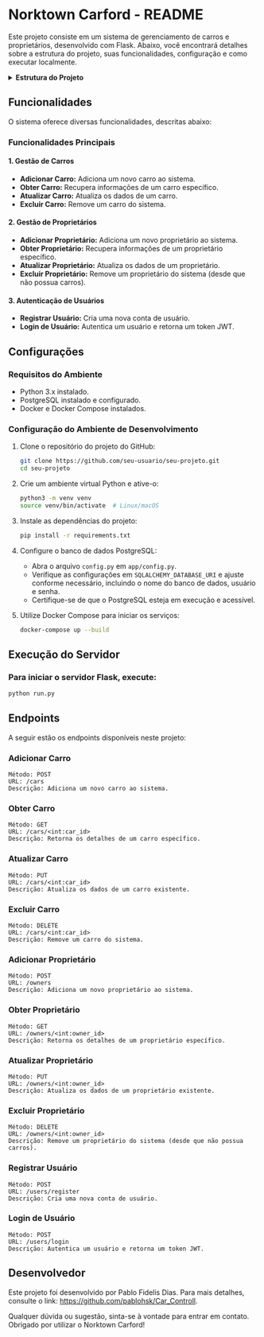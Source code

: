 # Norktown Carford - README
Este projeto consiste em um sistema de gerenciamento de carros e proprietários, desenvolvido com Flask. Abaixo, você encontrará detalhes sobre a estrutura do projeto, suas funcionalidades, configuração e como executar localmente.

<details>
  <summary><b>Estrutura do Projeto</b></summary>
  <ul>
    <li>
      <details>
        <summary><b>norktown_carford</b></summary>
        <ul>
          <li>
            <details>
              <summary><b>app</b></summary>
              <ul>
                <li><code>__init__.py</code></li>
                <li><code>config.py</code></li>
                <li><code>config_test.py</code></li>
                <li>
                  <details>
                    <summary><b>models</b></summary>
                    <ul>
                      <li><code>__init__.py</code></li>
                      <li><code>car.py</code></li>
                      <li><code>owner.py</code></li>
                      <li><code>user.py</code></li>
                    </ul>
                  </details>
                </li>
                <li>
                  <details>
                    <summary><b>dtos</b></summary>
                    <ul>
                      <li><code>__init__.py</code></li>
                      <li><code>car_dto.py</code></li>
                      <li><code>owner_dto.py</code></li>
                    </ul>
                  </details>
                </li>
                <li>
                  <details>
                    <summary><b>controllers</b></summary>
                    <ul>
                      <li><code>__init__.py</code></li>
                      <li><code>car_controller.py</code></li>
                      <li><code>owner_controller.py</code></li>
                      <li><code>user_controller.py</code></li>
                    </ul>
                  </details>
                </li>
                <li>
                  <details>
                    <summary><b>views</b></summary>
                    <ul>
                      <li><code>__init__.py</code></li>
                      <li><code>car_view.py</code></li>
                      <li><code>owner_view.py</code></li>
                      <li><code>user_view.py</code></li>
                    </ul>
                  </details>
                </li>
                <li>
                  <details>
                    <summary><b>tests</b></summary>
                    <ul>
                      <li><code>__init__.py</code></li>
                      <li><code>test_car.py</code></li>
                      <li><code>test_owner.py</code></li>
                      <li><code>test_user.py</code></li>
                    </ul>
                  </details>
                </li>
              </ul>
            </details>
          </li>
          <li><code>docker-compose.yml</code></li>
          <li><code>Dockerfile</code></li>
          <li><code>requirements.yml</code></li>
          <li><code>wait-for-it.sh</code></li>
          <li><code>run.py</code></li>
        </ul>
      </details>
    </li>
  </ul>
</details>

## Funcionalidades
O sistema oferece diversas funcionalidades, descritas abaixo:

### Funcionalidades Principais
#### 1. Gestão de Carros
- **Adicionar Carro:** Adiciona um novo carro ao sistema.
- **Obter Carro:** Recupera informações de um carro específico.
- **Atualizar Carro:** Atualiza os dados de um carro.
- **Excluir Carro:** Remove um carro do sistema.

#### 2. Gestão de Proprietários
- **Adicionar Proprietário:** Adiciona um novo proprietário ao sistema.
- **Obter Proprietário:** Recupera informações de um proprietário específico.
- **Atualizar Proprietário:** Atualiza os dados de um proprietário.
- **Excluir Proprietário:** Remove um proprietário do sistema (desde que não possua carros).

#### 3. Autenticação de Usuários
- **Registrar Usuário:** Cria uma nova conta de usuário.
- **Login de Usuário:** Autentica um usuário e retorna um token JWT.

## Configurações
### Requisitos do Ambiente
- Python 3.x instalado.
- PostgreSQL instalado e configurado.
- Docker e Docker Compose instalados.

### Configuração do Ambiente de Desenvolvimento
1. Clone o repositório do projeto do GitHub:
    ```bash
    git clone https://github.com/seu-usuario/seu-projeto.git
    cd seu-projeto
    ```

2. Crie um ambiente virtual Python e ative-o:
    ```bash
    python3 -m venv venv
    source venv/bin/activate  # Linux/macOS
    ```

3. Instale as dependências do projeto:
    ```bash
    pip install -r requirements.txt
    ```

4. Configure o banco de dados PostgreSQL:
    - Abra o arquivo `config.py` em `app/config.py`.
    - Verifique as configurações em `SQLALCHEMY_DATABASE_URI` e ajuste conforme necessário, incluindo o nome do banco de dados, usuário e senha.
    - Certifique-se de que o PostgreSQL esteja em execução e acessível.

5. Utilize Docker Compose para iniciar os serviços:
    ```bash
    docker-compose up --build
    ```

## Execução do Servidor
### Para iniciar o servidor Flask, execute:
```bash
python run.py
```

## Endpoints
A seguir estão os endpoints disponíveis neste projeto:

### Adicionar Carro

```
Método: POST
URL: /cars
Descrição: Adiciona um novo carro ao sistema.
```

### Obter Carro


```
Método: GET
URL: /cars/<int:car_id>
Descrição: Retorna os detalhes de um carro específico.
```

### Atualizar Carro


```
Método: PUT
URL: /cars/<int:car_id>
Descrição: Atualiza os dados de um carro existente.
```

### Excluir Carro


```
Método: DELETE
URL: /cars/<int:car_id>
Descrição: Remove um carro do sistema.
```

### Adicionar Proprietário


```
Método: POST
URL: /owners
Descrição: Adiciona um novo proprietário ao sistema.
```

### Obter Proprietário

```
Método: GET
URL: /owners/<int:owner_id>
Descrição: Retorna os detalhes de um proprietário específico.
```

### Atualizar Proprietário


```
Método: PUT
URL: /owners/<int:owner_id>
Descrição: Atualiza os dados de um proprietário existente.
```
### Excluir Proprietário

```
Método: DELETE
URL: /owners/<int:owner_id>
Descrição: Remove um proprietário do sistema (desde que não possua carros).
```

### Registrar Usuário


```
Método: POST
URL: /users/register
Descrição: Cria uma nova conta de usuário.
```

### Login de Usuário


```
Método: POST
URL: /users/login
Descrição: Autentica um usuário e retorna um token JWT.
```

## Desenvolvedor
Este projeto foi desenvolvido por Pablo Fidelis Dias. Para mais detalhes, consulte o link: https://github.com/pablohsk/Car_Controll.


Qualquer dúvida ou sugestão, sinta-se à vontade para entrar em contato. Obrigado por utilizar o Norktown Carford!

<!-- Me contrata! -->
